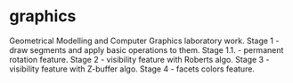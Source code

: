 # graphics
Geometrical Modelling and Computer Graphics laboratory work. Stage 1 - draw segments and apply basic operations to them. Stage 1.1. - permanent rotation feature. Stage 2 - visibility feature with Roberts algo. Stage 3 - visibility feature with Z-buffer algo. Stage 4 - facets colors feature.
